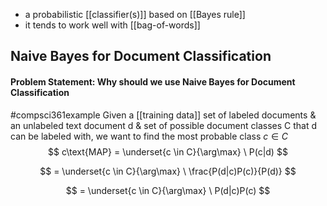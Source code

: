 - a probabilistic [[classifier(s)]] based on [[Bayes rule]]
- it tends to work well with [[bag-of-words]]
## Naive Bayes for Document Classification
#### Problem Statement: Why should we use Naive Bayes for Document Classification
#compsci361example Given a [[training data]] set of labeled documents & an unlabeled text document d & set of possible document classes C that d can be labeled with, we want to find the most probable class $c\in C$
$$
c\text{MAP} = \underset{c \in C}{\arg\max} \ P(c|d)
$$

$$
= \underset{c \in C}{\arg\max} \ \frac{P(d|c)P(c)}{P(d)}
$$

$$
= \underset{c \in C}{\arg\max} \ P(d|c)P(c)
$$
